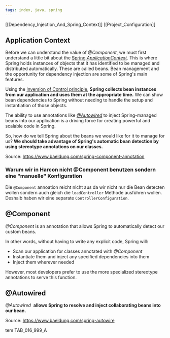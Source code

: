 ```yaml
---
tags: index, java, spring
---
```


[[Dependency_Injection_And_Spring_Context]]
[[Project_Configuration]]

## Application Context
Before we can understand the value of _@Component_, we must first understand a little bit about the [Spring _ApplicationContext_](https://www.baeldung.com/spring-application-context). This is where Spring holds instances of objects that it has identified to be managed and distributed automatically. These are called beans. Bean management and the opportunity for dependency injection are some of Spring's main features.

Using the [Inversion of Control principle](https://www.baeldung.com/inversion-control-and-dependency-injection-in-spring), **Spring collects bean instances from our application and uses them at the appropriate time.** We can show bean dependencies to Spring without needing to handle the setup and instantiation of those objects.

The ability to use annotations like [_@Autowired_](https://www.baeldung.com/spring-autowire) to inject Spring-managed beans into our application is a driving force for creating powerful and scalable code in Spring.

So, how do we tell Spring about the beans we would like for it to manage for us? **We should take advantage of Spring's automatic bean detection by using stereotype annotations on our classes.**

Source: https://www.baeldung.com/spring-component-annotation

### Warum wir in Harcon nicht @Component benutzen sondern eine "manuelle" Konfiguration
Die `@Component` annoation reicht nicht aus da wir nicht nur die Bean detecten wollen sondern auch gleich die `loadController` Methode ausführen wollen.
Deshalb haben wir eine separate `ControllerConfiguration`. 

## @Component
_@Component_ is an annotation that allows Spring to automatically detect our custom beans.

In other words, without having to write any explicit code, Spring will:

-   Scan our application for classes annotated with _@Component_
-   Instantiate them and inject any specified dependencies into them
-   Inject them wherever needed

However, most developers prefer to use the more specialized stereotype annotations to serve this function.

## @Autowired
_@Autowired_  **allows Spring to resolve and inject collaborating beans into our bean.**

Source: https://www.baeldung.com/spring-autowire

tem
TAB_016_999_A

